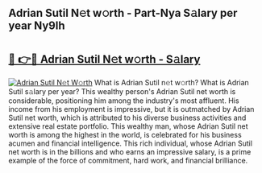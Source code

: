 ## Adrian Sutil N𝚎t w𝚘rth - Part-Nya S𝚊lary per year Ny9lh

# <h2><a href="http://gc20fo.nevu.top/?p=Adrian+Sutil">🔗 👉🔴 Adrian Sutil N𝚎t w𝚘rth - S𝚊lary</a></h2>

[![Adrian Sutil N𝚎t W𝚘rth](https://i.imgur.com/Oavwk0R.jpeg)](http://gc20fo.nevu.top/?p=Adrian+Sutil)
What is Adrian Sutil n𝚎t w𝚘rth? What is Adrian Sutil s𝚊lary per year?
This wealthy person's Adrian Sutil net worth is considerable, positioning him among the industry's most affluent. His income from his employment is impressive, but it is outmatched by Adrian Sutil net worth, which is attributed to his diverse business activities and extensive real estate portfolio. This wealthy man, whose Adrian Sutil net worth is among the highest in the world, is celebrated for his business acumen and financial intelligence. This rich individual, whose Adrian Sutil net worth is in the billions and who earns an impressive salary, is a prime example of the force of commitment, hard work, and financial brilliance.
